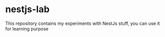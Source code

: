 # nestjs-lab
This repository contains my experiments with NestJs stuff, you can use it for learning purpose
